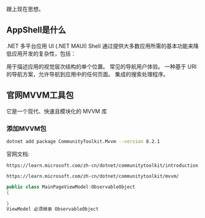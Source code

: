 跟上现在思想。
## AppShell是什么
.NET 多平台应用 UI (.NET MAUI) Shell 通过提供大多数应用所需的基本功能来降低应用开发的复杂性，包括：

用于描述应用的视觉层次结构的单个位置。
常见的导航用户体验。
一种基于 URI 的导航方案，允许导航到应用中的任何页面。
集成的搜索处理程序。

## 官网MVVM工具包
它是一个现代、快速且模块化的 MVVM 库

### 添加MVVM包
``` sh
dotnet add package CommunityToolkit.Mvvm --version 8.2.1
```
官网文档:
```
https://learn.microsoft.com/zh-cn/dotnet/communitytoolkit/introduction

https://learn.microsoft.com/zh-cn/dotnet/communitytoolkit/mvvm/
```
``` C#
public class MainPageViewModel:ObservableObject
{

}
ViewModel 必须继承 ObservableObject
```
